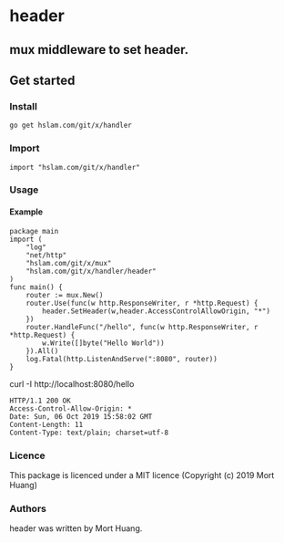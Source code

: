 # header
## mux middleware to set header.


## Get started

### Install
```
go get hslam.com/git/x/handler
```
### Import
```
import "hslam.com/git/x/handler"
```
### Usage
#### Example
```
package main
import (
	"log"
	"net/http"
	"hslam.com/git/x/mux"
	"hslam.com/git/x/handler/header"
)
func main() {
	router := mux.New()
	router.Use(func(w http.ResponseWriter, r *http.Request) {
		header.SetHeader(w,header.AccessControlAllowOrigin, "*")
	})
	router.HandleFunc("/hello", func(w http.ResponseWriter, r *http.Request) {
		w.Write([]byte("Hello World"))
	}).All()
	log.Fatal(http.ListenAndServe(":8080", router))
}
```
curl -I http://localhost:8080/hello
```
HTTP/1.1 200 OK
Access-Control-Allow-Origin: *
Date: Sun, 06 Oct 2019 15:58:02 GMT
Content-Length: 11
Content-Type: text/plain; charset=utf-8
```

### Licence
This package is licenced under a MIT licence (Copyright (c) 2019 Mort Huang)


### Authors
header was written by Mort Huang.


